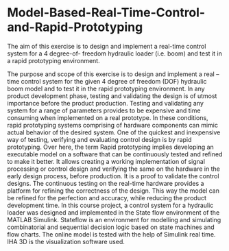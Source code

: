 # Model-Based-Real-Time-Control-and-Rapid-Prototyping
The aim of this exercise is to design and implement a real-time control system for a 4 degree-of- freedom hydraulic loader (i.e. boom) and test it in a rapid prototyping environment.

The purpose and scope of this exercise is to design and implement a real – time control system for the given 4 degree of freedom (DOF) hydraulic boom model and to test it in the rapid prototyping environment. 
In any product development phase, testing and validating the design is of utmost importance before the product production. Testing and validating any system for a range of parameters provides to be expensive and time consuming when implemented on a real prototype. In these 
conditions, rapid prototyping systems comprising of hardware components can mimic actual behavior of the desired system. 
One of the quickest and inexpensive way of testing, verifying and evaluating control design is by rapid prototyping. Over here, the term Rapid prototyping implies developing an executable model on a software that can be continuously tested and refined to make it better. It allows creating a working implementation of signal processing or control design and verifying the same on the hardware in the early design process, before production. It is a proof to validate the control designs. The continuous testing on the real-time hardware provides a platform for refining the correctness of the design. This way the model can be refined for the perfection and accuracy, while reducing the product development time. 
In this course project, a control system for a hydraulic loader was designed and implemented in the State flow environment of the MATLAB Simulink. Stateflow is an environment for modelling and simulating combinatorial and sequential decision logic based on state machines and flow charts. The online model is tested with the help of Simulink real time. IHA 3D is the visualization software used.
